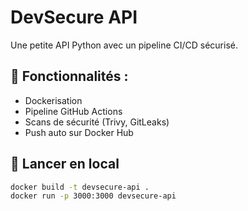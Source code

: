 # DevSecure API

Une petite API Python avec un pipeline CI/CD sécurisé.

## 🔧 Fonctionnalités :

- Dockerisation
- Pipeline GitHub Actions
- Scans de sécurité (Trivy, GitLeaks)
- Push auto sur Docker Hub

## 🚀 Lancer en local

```bash
docker build -t devsecure-api .
docker run -p 3000:3000 devsecure-api
```
